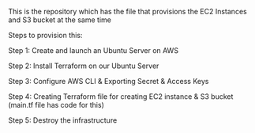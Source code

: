 This is the repository which has the file that provisions the EC2 Instances and S3 bucket at the same time 

Steps to provision this:

Step 1: Create and launch an Ubuntu Server on AWS

Step 2: Install Terraform on our Ubuntu Server

Step 3: Configure AWS CLI & Exporting Secret & Access Keys

Step 4: Creating Terraform file for creating EC2 instance & S3 bucket  (main.tf file has code for this)

Step 5: Destroy the infrastructure
